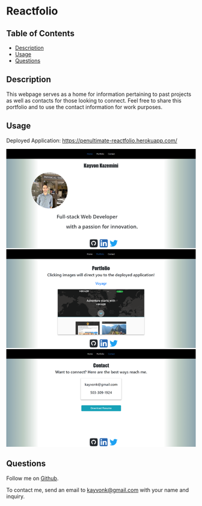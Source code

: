 # Reactfolio 

## Table of Contents
* [Description](#description)
* [Usage](#usage)
* [Questions](#questions)

## Description
This webpage serves as a home for information pertaining to past projects as well as contacts for those looking to connect. Feel free to share this portfolio and to use the contact information for work purposes.

## Usage

Deployed Application: https://penultimate-reactfolio.herokuapp.com/

![HomePageThumbnail](./public/assets/reactPortfolioHomepagethumbnail.PNG)
![PortfolioThumbnail](./public/assets/reactPortfolioPortfoliopagethumbnail.PNG)
![ContactThumbnail](./public/assets/reactPortfolioContactpagethumbnail.PNG)

## Questions
Follow me on [Github](https://github.com/Kayvonk).

To contact me, send an email to kayvonk@gmail.com with your name and inquiry.